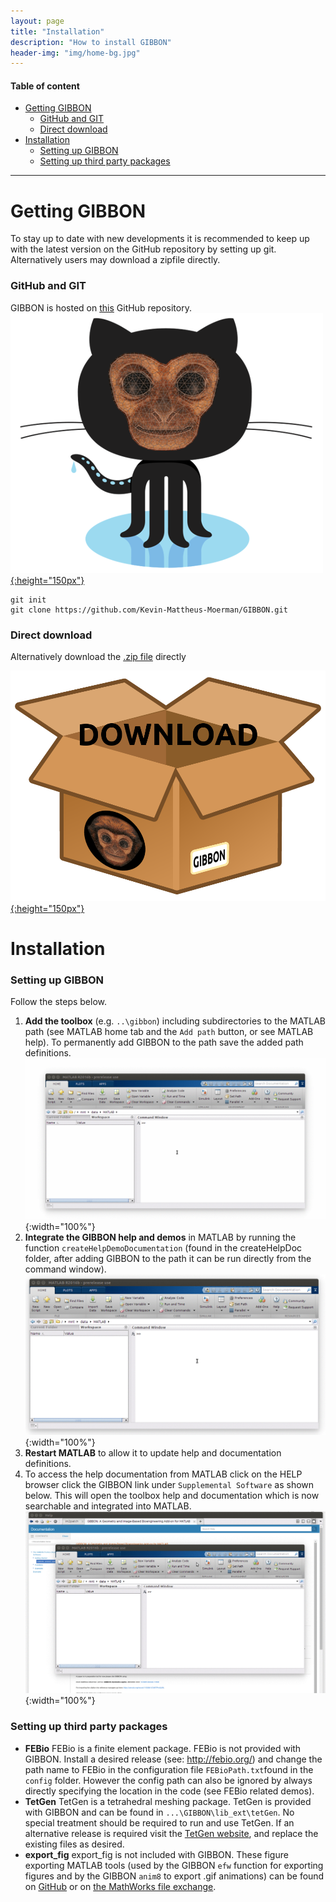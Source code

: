 ```yaml
---
layout: page
title: "Installation"
description: "How to install GIBBON"
header-img: "img/home-bg.jpg"
---
```


#### Table of content
* [Getting GIBBON](#GettingGIBBON)
  * [GitHub and GIT](#git)
  * [Direct download](#direct)
* [Installation](#Installation)
  * [Setting up GIBBON](#setup)
  * [Setting up third party packages](#3rdparties)

***

# Getting GIBBON <a name="GettingGIBBON"></a>
To stay up to date with new developments it is recommended to keep up with the latest version on the GitHub repository by setting up git. Alternatively users may download a zipfile directly.

### GitHub and GIT <a name="git"></a>
GIBBON is hosted on [this](https://github.com/Kevin-Mattheus-Moerman/GIBBON) GitHub repository.  
[![Download](img/gibbon_github.png){:height="150px"}](https://github.com/Kevin-Mattheus-Moerman/GIBBON)

```
git init
git clone https://github.com/Kevin-Mattheus-Moerman/GIBBON.git
```

### Direct download <a name="direct"></a>
Alternatively download the [.zip file](https://github.com/Kevin-Mattheus-Moerman/GIBBON/archive/master.zip) directly

[![Download](img/gibbonDownLoadBox.png){:height="150px"}](https://github.com/Kevin-Mattheus-Moerman/GIBBON/archive/master.zip)

# Installation
### Setting up GIBBON <a name="setup"></a>
Follow the steps below.

1. __Add the toolbox__ (e.g. `..\gibbon`) including subdirectories to the MATLAB path (see MATLAB home tab and the `Add path` button, or see MATLAB help). To permanently add GIBBON to the path save the added path definitions.
![addToPathGif](img/gif_addToPath.gif){:width="100%"}
2. __Integrate the GIBBON help and demos__ in MATLAB by running the function `createHelpDemoDocumentation` (found in the createHelpDoc folder, after adding GIBBON to the path it can be run directly from the command window).
![createHelpDocGif](img/gif_createHelpDoc.gif){:width="100%"}
3. __Restart MATLAB__ to allow it to update help and documentation definitions.
4. To access the help documentation from MATLAB click on the HELP browser click the GIBBON link under `Supplemental Software` as shown below. This will open the toolbox help and documentation which is now searchable and integrated into MATLAB.
![helpSearchGif](img/gif_helpSearch.gif){:width="100%"}

### Setting up third party packages <a name="3rdparties"></a>
* **FEBio** FEBio is a finite element package. FEBio is not provided with GIBBON. Install a desired release (see: http://febio.org/) and change the path name to FEBio in the configuration file `FEBioPath.txt`found in the `config` folder. However the config path can also be ignored by always directly specifying the location in the code (see FEBio related demos).
* **TetGen** TetGen is a tetrahedral meshing package. TetGen is provided with GIBBON and can be found in `...\GIBBON\lib_ext\tetGen`. No special treatment should be required to run and use TetGen. If an alternative release is required visit the [TetGen website](http://wias-berlin.de/software/tetgen/), and replace the existing files as desired.
* **export_fig** export_fig is not included with GIBBON. These figure exporting MATLAB tools (used by the GIBBON `efw` function for exporting figures and by the GIBBON `anim8` to export .gif animations) can be found on [GitHub](https://github.com/altmany/export_fig) or on [the MathWorks file exchange](http://www.mathworks.com/matlabcentral/fileexchange/23629-export-fig).
